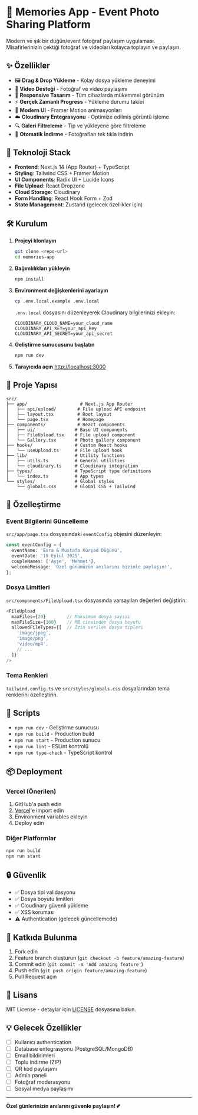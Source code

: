 # 📸 Memories App - Event Photo Sharing Platform

Modern ve şık bir düğün/event fotoğraf paylaşım uygulaması. Misafirlerinizin çektiği fotoğraf ve videoları kolayca toplayın ve paylaşın.

## ✨ Özellikler

- 🖼️ **Drag & Drop Yükleme** - Kolay dosya yükleme deneyimi
- 🎥 **Video Desteği** - Fotoğraf ve video paylaşımı
- 📱 **Responsive Tasarım** - Tüm cihazlarda mükemmel görünüm
- ⚡ **Gerçek Zamanlı Progress** - Yükleme durumu takibi
- 🎨 **Modern UI** - Framer Motion animasyonları
- ☁️ **Cloudinary Entegrasyonu** - Optimize edilmiş görüntü işleme
- 🔍 **Galeri Filtreleme** - Tip ve yükleyene göre filtreleme
- 💾 **Otomatik İndirme** - Fotoğrafları tek tıkla indirin

## 🚀 Teknoloji Stack

- **Frontend**: Next.js 14 (App Router) + TypeScript
- **Styling**: Tailwind CSS + Framer Motion
- **UI Components**: Radix UI + Lucide Icons
- **File Upload**: React Dropzone
- **Cloud Storage**: Cloudinary
- **Form Handling**: React Hook Form + Zod
- **State Management**: Zustand (gelecek özellikler için)

## 🛠️ Kurulum

1. **Projeyi klonlayın**
   ```bash
   git clone <repo-url>
   cd memories-app
   ```

2. **Bağımlılıkları yükleyin**
   ```bash
   npm install
   ```

3. **Environment değişkenlerini ayarlayın**
   ```bash
   cp .env.local.example .env.local
   ```
   
   `.env.local` dosyasını düzenleyerek Cloudinary bilgilerinizi ekleyin:
   ```env
   CLOUDINARY_CLOUD_NAME=your_cloud_name
   CLOUDINARY_API_KEY=your_api_key
   CLOUDINARY_API_SECRET=your_api_secret
   ```

4. **Geliştirme sunucusunu başlatın**
   ```bash
   npm run dev
   ```

5. **Tarayıcıda açın**
   [http://localhost:3000](http://localhost:3000)

## 📁 Proje Yapısı

```
src/
├── app/                    # Next.js App Router
│   ├── api/upload/        # File upload API endpoint
│   ├── layout.tsx         # Root layout
│   └── page.tsx           # Homepage
├── components/            # React components
│   ├── ui/               # Base UI components
│   ├── FileUpload.tsx    # File upload component
│   └── Gallery.tsx       # Photo gallery component
├── hooks/                # Custom React hooks
│   └── useUpload.ts      # File upload hook
├── lib/                  # Utility functions
│   ├── utils.ts          # General utilities
│   └── cloudinary.ts     # Cloudinary integration
├── types/                # TypeScript type definitions
│   └── index.ts          # App types
└── styles/               # Global styles
    └── globals.css       # Global CSS + Tailwind
```

## 🎨 Özelleştirme

### Event Bilgilerini Güncelleme

`src/app/page.tsx` dosyasındaki `eventConfig` objesini düzenleyin:

```typescript
const eventConfig = {
  eventName: 'Esra & Mustafa Kürşad Düğünü',
  eventDate: '19 Eylül 2025',
  coupleNames: ['Ayşe', 'Mehmet'],
  welcomeMessage: 'Özel günümüzün anılarını bizimle paylaşın!',
};
```

### Dosya Limitleri

`src/components/FileUpload.tsx` dosyasında varsayılan değerleri değiştirin:

```typescript
<FileUpload
  maxFiles={20}        // Maksimum dosya sayısı
  maxFileSize={100}    // MB cinsinden dosya boyutu
  allowedFileTypes={[  // İzin verilen dosya tipleri
    'image/jpeg',
    'image/png',
    'video/mp4',
    // ...
  ]}
/>
```

### Tema Renkleri

`tailwind.config.ts` ve `src/styles/globals.css` dosyalarından tema renklerini özelleştirin.

## 🔧 Scripts

- `npm run dev` - Geliştirme sunucusu
- `npm run build` - Production build
- `npm run start` - Production sunucu
- `npm run lint` - ESLint kontrolü
- `npm run type-check` - TypeScript kontrol

## 📦 Deployment

### Vercel (Önerilen)

1. GitHub'a push edin
2. [Vercel](https://vercel.com)'e import edin
3. Environment variables ekleyin
4. Deploy edin

### Diğer Platformlar

```bash
npm run build
npm run start
```

## 🔒 Güvenlik

- ✅ Dosya tipi validasyonu
- ✅ Dosya boyutu limitleri
- ✅ Cloudinary güvenli yükleme
- ✅ XSS koruması
- ⚠️ Authentication (gelecek güncellemede)

## 🤝 Katkıda Bulunma

1. Fork edin
2. Feature branch oluşturun (`git checkout -b feature/amazing-feature`)
3. Commit edin (`git commit -m 'Add amazing feature'`)
4. Push edin (`git push origin feature/amazing-feature`)
5. Pull Request açın

## 📄 Lisans

MIT License - detaylar için [LICENSE](LICENSE) dosyasına bakın.

## 💡 Gelecek Özellikler

- [ ] Kullanıcı authentication
- [ ] Database entegrasyonu (PostgreSQL/MongoDB)
- [ ] Email bildirimleri
- [ ] Toplu indirme (ZIP)
- [ ] QR kod paylaşımı
- [ ] Admin paneli
- [ ] Fotoğraf moderasyonu
- [ ] Sosyal medya paylaşımı

---

**Özel günlerinizin anılarını güvenle paylaşın! 💕**